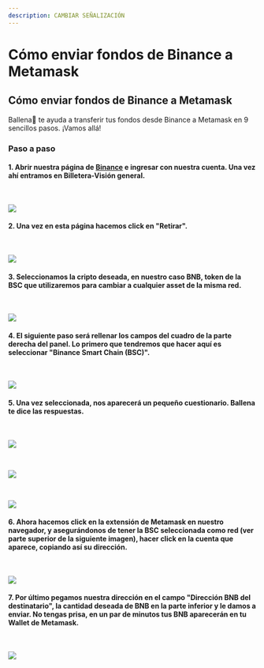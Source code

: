```yaml
---
description: CAMBIAR SEÑALIZACIÓN
---
```


# Cómo enviar fondos de Binance a Metamask

## Cómo enviar fondos de Binance a Metamask

Ballena🐋 te ayuda a transferir tus fondos desde Binance a Metamask en 9 sencillos pasos. ¡Vamos allá!

### Paso a paso <a id="step-by-step"></a>

#### 1. Abrir nuestra página de [Binance](https://www.binance.com/es) e ingresar con nuestra cuenta. Una vez ahí entramos en Billetera-Visión general.

 ​

![](https://user-images.githubusercontent.com/79335891/108759097-36114d80-754c-11eb-9c13-1430db7e5f3e.png)

#### 

#### 2. Una vez en esta página hacemos click en "Retirar".

​​

![](https://user-images.githubusercontent.com/79335891/108759100-36a9e400-754c-11eb-99f2-9a91e0d16bd3.png)

#### 

#### 3. Seleccionamos la cripto deseada, en nuestro caso BNB, token de la BSC que utilizaremos para cambiar a cualquier asset de la misma red.

​​

![](https://user-images.githubusercontent.com/79335891/108759101-36a9e400-754c-11eb-9161-505fd95c7763.png)

#### 

#### 4. El siguiente paso será rellenar los campos del cuadro de la parte derecha del panel. Lo primero que tendremos que hacer aquí es seleccionar "Binance Smart Chain \(BSC\)".

​​

![](https://user-images.githubusercontent.com/79335891/108759103-36a9e400-754c-11eb-9a0d-9f16aaad7250.png)

#### 

#### 5. Una vez seleccionada, nos aparecerá un pequeño cuestionario. Ballena te dice las respuestas.

​​

![](https://user-images.githubusercontent.com/79335891/108759104-37427a80-754c-11eb-9aea-8ec0ff4f57d8.png)

 ​

![](https://user-images.githubusercontent.com/79335891/108759105-37427a80-754c-11eb-9b6d-0fd9c0cc1405.png)

​

![](https://user-images.githubusercontent.com/79335891/108759107-3873a780-754c-11eb-9b48-7ac34fd3581a.png)

#### 

#### 6. Ahora hacemos click en la extensión de Metamask en nuestro navegador, y asegurándonos de tener la BSC seleccionada como red \(ver parte superior de la siguiente imagen\), hacer click en la cuenta que aparece, copiando así su dirección.

 ​

![](https://user-images.githubusercontent.com/79335891/108759110-390c3e00-754c-11eb-9020-b45ebd04914e.png)

#### 

#### 7. Por último pegamos nuestra dirección en el campo "Dirección BNB del destinatario", la cantidad deseada de BNB en la parte inferior y le damos a enviar. No tengas prisa, en un par de minutos tus BNB aparecerán en tu Wallet de Metamask.

​​

![](https://user-images.githubusercontent.com/79335891/108759093-3578b700-754c-11eb-9a62-b4e0f4b32d46.png)









